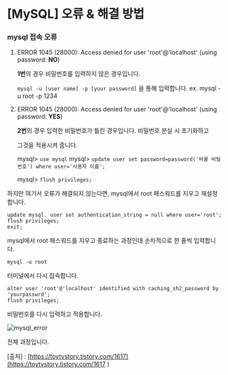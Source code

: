 # [MySQL] 오류 & 해결 방법

### mysql 접속 오류

1. ERROR 1045 (28000): Access denied for user 'root'@'localhost' (using password: **NO**)

   **1번**의 경우 비밀번호를 입력하지 않은 경우입니다.

   `mysql -u [user name] -p [your password]` 을 통해 입력합니다.
   ex. mysql -u root -p 1234

   

2. ERROR 1045 (28000): Access denied for user 'root'@'localhost' (using password: **YES**)

   **2번**의 경우 입력한 비밀번호가 틀린 경우입니다. 비밀번호 분실 시 초기화하고 

   그것을 적용시켜 줍니다.

   mysql> `use mysql` 
   mysql> `update user set password=password('바꿀 비밀번호') where user='사용자 이름'; ` 

   mysql> `flush privileges;`

하지만 여기서 오류가 해결되지 않는다면, mysql에서 root 패스워드를 지우고 재설정합니다.

```
update mysql. user set authentication_string = null where user='root'; 
flush privileges;
exit;
```

mysql에서 root 패스워드를 지우고 종료하는 과정인데 순차적으로 한 줄씩 입력합니다.



``` 
mysql -u root
```

터미널에서 다시 접속합니다.



```
alter user 'root'@'localhost' identified with caching_sh2_password by 'yourpasswrd';
flush privileges;
```

비밀번호를 다시 입력하고 적용합니다.



![mysql_error](https://user-images.githubusercontent.com/101630615/172049914-a517c00e-b91a-4eab-9a15-0c7cde93e36d.png)

전체 과정입니다.



[출처] : [https://toytvstory.tistory.com/1617](https://toytvstory.tistory.com/1617 ) 





